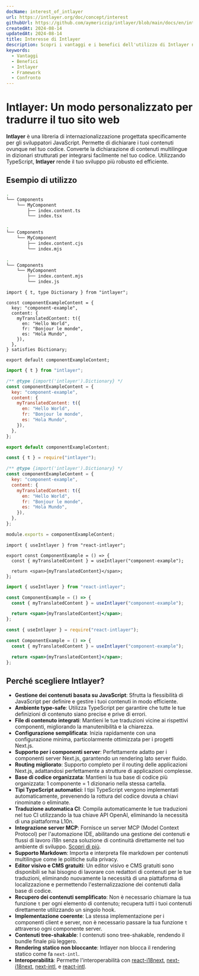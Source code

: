 ```yaml
---
docName: interest_of_intlayer
url: https://intlayer.org/doc/concept/interest
githubUrl: https://github.com/aymericzip/intlayer/blob/main/docs/en/interest_of_intlayer.md
createdAt: 2024-08-14
updatedAt: 2024-08-14
title: Interesse di Intlayer
description: Scopri i vantaggi e i benefici dell'utilizzo di Intlayer nei tuoi progetti. Comprendi perché Intlayer si distingue tra altri framework.
keywords:
  - Vantaggi
  - Benefici
  - Intlayer
  - Framework
  - Confronto
---
```


# Intlayer: Un modo personalizzato per tradurre il tuo sito web

**Intlayer** è una libreria di internazionalizzazione progettata specificamente per gli sviluppatori JavaScript. Permette di dichiarare i tuoi contenuti ovunque nel tuo codice. Converte la dichiarazione di contenuti multilingue in dizionari strutturati per integrarsi facilmente nel tuo codice. Utilizzando TypeScript, **Intlayer** rende il tuo sviluppo più robusto ed efficiente.

## Esempio di utilizzo

```bash codeFormat="typescript"
.
└── Components
    └── MyComponent
        ├── index.content.ts
        └── index.tsx
```

```bash codeFormat="commonjs"
.
└── Components
    └── MyComponent
        ├── index.content.cjs
        └── index.mjs
```

```bash codeFormat="esm"
.
└── Components
    └── MyComponent
        ├── index.content.mjs
        └── index.js
```

```tsx fileName="./Components/MyComponent/index.content.ts" codeFormat="typescript"
import { t, type Dictionary } from "intlayer";

const componentExampleContent = {
  key: "component-example",
  content: {
    myTranslatedContent: t({
      en: "Hello World",
      fr: "Bonjour le monde",
      es: "Hola Mundo",
    }),
  },
} satisfies Dictionary;

export default componentExampleContent;
```

```jsx fileName="./Components/MyComponent/index.mjx" codeFormat="esm"
import { t } from "intlayer";

/** @type {import('intlayer').Dictionary} */
const componentExampleContent = {
  key: "component-example",
  content: {
    myTranslatedContent: t({
      en: "Hello World",
      fr: "Bonjour le monde",
      es: "Hola Mundo",
    }),
  },
};

export default componentExampleContent;
```

```jsx fileName="./Components/MyComponent/index.csx" codeFormat="commonjs"
const { t } = require("intlayer");

/** @type {import('intlayer').Dictionary} */
const componentExampleContent = {
  key: "component-example",
  content: {
    myTranslatedContent: t({
      en: "Hello World",
      fr: "Bonjour le monde",
      es: "Hola Mundo",
    }),
  },
};

module.exports = componentExampleContent;
```

```tsx fileName="./Components/MyComponent/index.tsx" codeFormat="typescript"
import { useIntlayer } from "react-intlayer";

export const ComponentExample = () => {
  const { myTranslatedContent } = useIntlayer("component-example");

  return <span>{myTranslatedContent}</span>;
};
```

```jsx fileName="./Components/MyComponent/index.mjx" codeFormat="esm"
import { useIntlayer } from "react-intlayer";

const ComponentExample = () => {
  const { myTranslatedContent } = useIntlayer("component-example");

  return <span>{myTranslatedContent}</span>;
};
```

```jsx fileName="./Components/MyComponent/index.csx" codeFormat="commonjs"
const { useIntlayer } = require("react-intlayer");

const ComponentExample = () => {
  const { myTranslatedContent } = useIntlayer("component-example");

  return <span>{myTranslatedContent}</span>;
};
```

## Perché scegliere Intlayer?

- **Gestione dei contenuti basata su JavaScript**: Sfrutta la flessibilità di JavaScript per definire e gestire i tuoi contenuti in modo efficiente.
- **Ambiente type-safe**: Utilizza TypeScript per garantire che tutte le tue definizioni di contenuto siano precise e prive di errori.
- **File di contenuto integrati**: Mantieni le tue traduzioni vicine ai rispettivi componenti, migliorando la manutenibilità e la chiarezza.
- **Configurazione semplificata**: Inizia rapidamente con una configurazione minima, particolarmente ottimizzata per i progetti Next.js.
- **Supporto per i componenti server**: Perfettamente adatto per i componenti server Next.js, garantendo un rendering lato server fluido.
- **Routing migliorato**: Supporto completo per il routing delle applicazioni Next.js, adattandosi perfettamente a strutture di applicazioni complesse.
- **Base di codice organizzata**: Mantieni la tua base di codice più organizzata: 1 componente = 1 dizionario nella stessa cartella.
- **Tipi TypeScript automatici**: I tipi TypeScript vengono implementati automaticamente, prevenendo la rottura del codice dovuta a chiavi rinominate o eliminate.
- **Traduzione automatica CI**: Compila automaticamente le tue traduzioni nel tuo CI utilizzando la tua chiave API OpenAI, eliminando la necessità di una piattaforma L10n.
- **Integrazione server MCP**: Fornisce un server MCP (Model Context Protocol) per l'automazione IDE, abilitando una gestione dei contenuti e flussi di lavoro i18n senza soluzione di continuità direttamente nel tuo ambiente di sviluppo. [Scopri di più](https://github.com/aymericzip/intlayer/blob/main/docs/en/mcp_server.md).
- **Supporto Markdown**: Importa e interpreta file markdown per contenuti multilingue come le politiche sulla privacy.
- **Editor visivo e CMS gratuiti**: Un editor visivo e CMS gratuiti sono disponibili se hai bisogno di lavorare con redattori di contenuti per le tue traduzioni, eliminando nuovamente la necessità di una piattaforma di localizzazione e permettendo l'esternalizzazione dei contenuti dalla base di codice.
- **Recupero dei contenuti semplificato**: Non è necessario chiamare la tua funzione `t` per ogni elemento di contenuto; recupera tutti i tuoi contenuti direttamente utilizzando un singolo hook.
- **Implementazione coerente**: La stessa implementazione per i componenti client e server, non è necessario passare la tua funzione `t` attraverso ogni componente server.
- **Contenuti tree-shakable**: I contenuti sono tree-shakable, rendendo il bundle finale più leggero.
- **Rendering statico non bloccante**: Intlayer non blocca il rendering statico come fa `next-intl`.
- **Interoperabilità**: Permette l'interoperabilità con [react-i18next](https://github.com/aymericzip/intlayer/blob/main/docs/en/intlayer_with_react-i18next.md), [next-i18next](https://github.com/aymericzip/intlayer/blob/main/docs/en/intlayer_with_next-i18next.md), [next-intl](https://github.com/aymericzip/intlayer/blob/main/docs/en/intlayer_with_next-intl.md), e [react-intl](https://github.com/aymericzip/intlayer/blob/main/docs/en/intlayer_with_react-intl.md).

